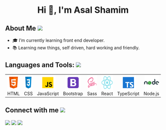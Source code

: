 <h1 align="center">Hi 🙋, I'm Asal Shamim  </h1>

<h2> About Me <img src = "https://media0.giphy.com/media/KDDpcKigbfFpnejZs6/giphy.gif?cid=ecf05e47oy6f4zjs8g1qoiystc56cu7r9tb8a1fe76e05oty&rid=giphy.gif" width = 100px></h2>

- 🎓 I’m currently learning front end developer.
- 📚 Learning new things, self driven, hard working and friendly.

<h2> Languages and Tools: <img src = "https://media2.giphy.com/media/QssGEmpkyEOhBCb7e1/giphy.gif?cid=ecf05e47a0n3gi1bfqntqmob8g9aid1oyj2wr3ds3mg700bl&rid=giphy.gif" width = "32px"> </h2>
<p align="left"> 
  
  
<table>
  <tr>
    <td align="center" width="96">
      <a href="#">
        <img src="img/html.png" width="48" height="48" alt="HTML">
      </a>
      <br>HTML
    </td>
    <td align="center" width="96">
      <a href="#">
        <img src="img/css.png" width="48" height="48" alt="CSS" />
      </a>
      <br>CSS
    </td>
    <td align="center" width="96">
      <a href="#">
        <img src="img/javascript.png" width="48" height="48" alt="JavaScript" />
      </a>
      <br>JavaScript
    </td>
    <td align="center" width="96">
      <a href="#">
        <img src="img/bootstrap.png" width="48" height="48" alt="Bootstrap" />
      </a>
      <br>Bootstrap
    </td>
    <td align="center" width="96">
      <a href="#">
        <img src="img/sass.png" width="48" height="48" alt="Sass" />
      </a>
      <br>Sass
    </td>
  <td align="center" width="96">
      <a href="#" >
        <img src="img/react.png" width="48" height="48" alt="React" />
      </a>
      <br>React
    </td>
    <td align="center" width="96">
      <a href="#">
        <img src="img/typescript.png" width="48" height="48" alt="Typescript" />
      </a>
      <br>TypeScript
    </td>
    <td align="center" width="96">
      <a href="#">
        <img src="img/nodejs.png" width="48" height="48" alt="Node.js" />
      </a>
      <br>Node.js
    </td>
    
  
   
  </tr>
</table>

 <h2> Connect with me <img src='https://raw.githubusercontent.com/ShahriarShafin/ShahriarShafin/main/Assets/handshake.gif' width="100px"> </h2>
 <a href = 'https://www.linkedin.com/in/asal-s-6a19891b6/'> <img width = '32px' align= 'center' src="https://img.icons8.com/ios-filled/72/linkedin.png"/></a> 
 <a href = 'https://github.com/asalshamim'> <img width = '32px' align= 'center' src="https://img.icons8.com/dusk/2x/github.png"/></a> 
 <a href = 'https://codepen.io/Asalsh'> <img width = '32px' align= 'center' src="https://img.icons8.com/ios-filled/50/000000/codepen.png"/></a>
